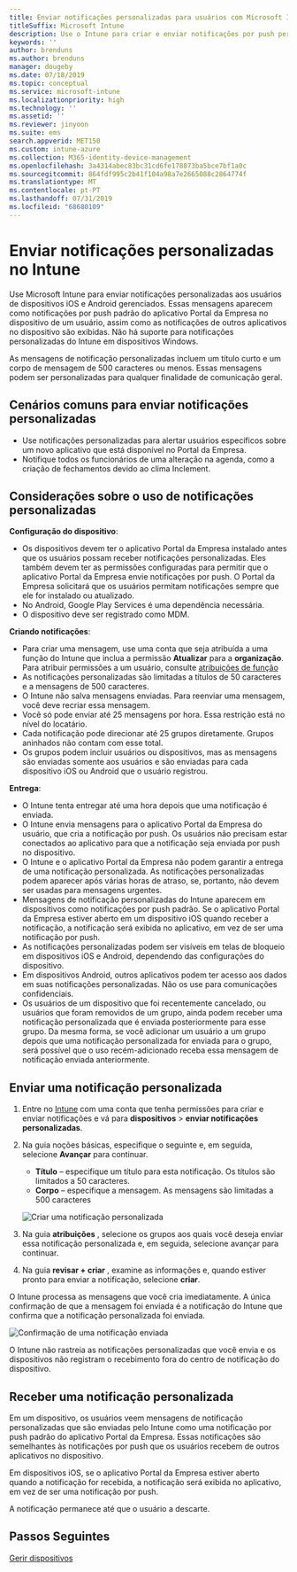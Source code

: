 ```yaml
---
title: Enviar notificações personalizadas para usuários com Microsoft Intune
titleSuffix: Microsoft Intune
description: Use o Intune para criar e enviar notificações por push personalizadas para usuários de dispositivos iOS e Android
keywords: ''
author: brenduns
ms.author: brenduns
manager: dougeby
ms.date: 07/18/2019
ms.topic: conceptual
ms.service: microsoft-intune
ms.localizationpriority: high
ms.technology: ''
ms.assetid: ''
ms.reviewer: jinyoon
ms.suite: ems
search.appverid: MET150
ms.custom: intune-azure
ms.collection: M365-identity-device-management
ms.openlocfilehash: 3a4314abec83bc31cd6fe178873ba5bce7bf1a0c
ms.sourcegitcommit: 864fdf995c2b41f104a98a7e2665088c2864774f
ms.translationtype: MT
ms.contentlocale: pt-PT
ms.lasthandoff: 07/31/2019
ms.locfileid: "68680109"
---
```

# <a name="send-custom-notifications-in-intune"></a>Enviar notificações personalizadas no Intune  

Use Microsoft Intune para enviar notificações personalizadas aos usuários de dispositivos iOS e Android gerenciados. Essas mensagens aparecem como notificações por push padrão do aplicativo Portal da Empresa no dispositivo de um usuário, assim como as notificações de outros aplicativos no dispositivo são exibidas. Não há suporte para notificações personalizadas do Intune em dispositivos Windows.   

As mensagens de notificação personalizadas incluem um título curto e um corpo de mensagem de 500 caracteres ou menos. Essas mensagens podem ser personalizadas para qualquer finalidade de comunicação geral.

## <a name="common-scenarios-for-sending-custom-notifications"></a>Cenários comuns para enviar notificações personalizadas  

- Use notificações personalizadas para alertar usuários específicos sobre um novo aplicativo que está disponível no Portal da Empresa.  
- Notifique todos os funcionários de uma alteração na agenda, como a criação de fechamentos devido ao clima Inclement.  

## <a name="considerations-for-using-custom-notifications"></a>Considerações sobre o uso de notificações personalizadas  

**Configuração do dispositivo**:  
- Os dispositivos devem ter o aplicativo Portal da Empresa instalado antes que os usuários possam receber notificações personalizadas. Eles também devem ter as permissões configuradas para permitir que o aplicativo Portal da Empresa envie notificações por push. O Portal da Empresa solicitará que os usuários permitam notificações sempre que ele for instalado ou atualizado.  
- No Android, Google Play Services é uma dependência necessária.  
- O dispositivo deve ser registrado como MDM.

**Criando notificações**:  
- Para criar uma mensagem, use uma conta que seja atribuída a uma função do Intune que inclua a permissão **Atualizar** para a **organização**. Para atribuir permissões a um usuário, consulte [atribuições de função](role-based-access-control.md#role-assignments)  
- As notificações personalizadas são limitadas a títulos de 50 caracteres e a mensagens de 500 caracteres.  
- O Intune não salva mensagens enviadas. Para reenviar uma mensagem, você deve recriar essa mensagem.  
- Você só pode enviar até 25 mensagens por hora. Essa restrição está no nível do locatário.  
- Cada notificação pode direcionar até 25 grupos diretamente. Grupos aninhados não contam com esse total.  
- Os grupos podem incluir usuários ou dispositivos, mas as mensagens são enviadas somente aos usuários e são enviadas para cada dispositivo iOS ou Android que o usuário registrou.  

**Entrega**:  
- O Intune tenta entregar até uma hora depois que uma notificação é enviada.  
- O Intune envia mensagens para o aplicativo Portal da Empresa do usuário, que cria a notificação por push. Os usuários não precisam estar conectados ao aplicativo para que a notificação seja enviada por push no dispositivo.  
- O Intune e o aplicativo Portal da Empresa não podem garantir a entrega de uma notificação personalizada. As notificações personalizadas podem aparecer após várias horas de atraso, se, portanto, não devem ser usadas para mensagens urgentes.  
- Mensagens de notificação personalizadas do Intune aparecem em dispositivos como notificações por push padrão. Se o aplicativo Portal da Empresa estiver aberto em um dispositivo iOS quando receber a notificação, a notificação será exibida no aplicativo, em vez de ser uma notificação por push.  
- As notificações personalizadas podem ser visíveis em telas de bloqueio em dispositivos iOS e Android, dependendo das configurações do dispositivo.  
- Em dispositivos Android, outros aplicativos podem ter acesso aos dados em suas notificações personalizadas. Não os use para comunicações confidenciais.  
- Os usuários de um dispositivo que foi recentemente cancelado, ou usuários que foram removidos de um grupo, ainda podem receber uma notificação personalizada que é enviada posteriormente para esse grupo.  Da mesma forma, se você adicionar um usuário a um grupo depois que uma notificação personalizada for enviada para o grupo, será possível que o uso recém-adicionado receba essa mensagem de notificação enviada anteriormente.  

## <a name="send-a-custom-notification"></a>Enviar uma notificação personalizada  

1. Entre no [Intune](https://go.microsoft.com/fwlink/?linkid=2090973) com uma conta que tenha permissões para criar e enviar notificações e vá para **dispositivos** > **enviar notificações personalizadas**.  

2. Na guia noções básicas, especifique o seguinte e, em seguida, selecione **Avançar** para continuar.  
   - **Título** – especifique um título para esta notificação. Os títulos são limitados a 50 caracteres.  
   - **Corpo** – especifique a mensagem. As mensagens são limitadas a 500 caracteres

   ![Criar uma notificação personalizada](./media/custom-notifications/custom-notifications.png)  

3. Na guia **atribuições** , selecione os grupos aos quais você deseja enviar essa notificação personalizada e, em seguida, selecione avançar para continuar.  

4. Na guia **revisar + criar** , examine as informações e, quando estiver pronto para enviar a notificação, selecione **criar**.  

O Intune processa as mensagens que você cria imediatamente. A única confirmação de que a mensagem foi enviada é a notificação do Intune que confirma que a notificação personalizada foi enviada.  

![Confirmação de uma notificação enviada](./media/custom-notifications/notification-sent.png)  

O Intune não rastreia as notificações personalizadas que você envia e os dispositivos não registram o recebimento fora do centro de notificação do dispositivo.  

## <a name="receive-a-custom-notification"></a>Receber uma notificação personalizada  

Em um dispositivo, os usuários veem mensagens de notificação personalizadas que são enviadas pelo Intune como uma notificação por push padrão do aplicativo Portal da Empresa. Essas notificações são semelhantes às notificações por push que os usuários recebem de outros aplicativos no dispositivo.  

Em dispositivos iOS, se o aplicativo Portal da Empresa estiver aberto quando a notificação for recebida, a notificação será exibida no aplicativo, em vez de ser uma notificação por push.  

A notificação permanece até que o usuário a descarte.  

## <a name="next-steps"></a>Passos Seguintes  
[Gerir dispositivos](device-management.md)
